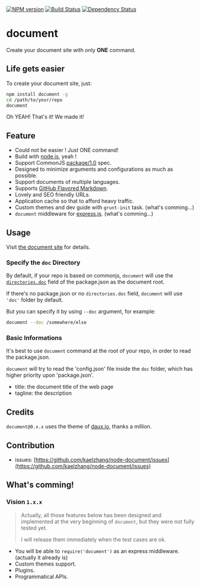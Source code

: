 [![NPM version](https://badge.fury.io/js/document.png)](http://badge.fury.io/js/document)
[![Build Status](https://travis-ci.org/kaelzhang/node-document.png?branch=master)](https://travis-ci.org/kaelzhang/node-document)
[![Dependency Status](https://gemnasium.com/kaelzhang/node-document.png)](https://gemnasium.com/kaelzhang/node-document)

# document

Create your document site with only **ONE** command.

## Life gets easier

To create your document site, just:

```sh
npm install document -g
cd /path/to/your/repo
document
```

Oh YEAH! That's it! We made it!

## Feature

- Could not be easier ! Just ONE command!
- Build with [node.js](http://nodejs.org), yeah !
- Support CommonJS [package/1.0](http://wiki.commonjs.org/wiki/Packages/1.0) spec.
- Designed to minimize arguments and configurations as much as possible.
- Support documents of multiple languages.
- Supports [GitHub Flavored Markdown](https://help.github.com/articles/github-flavored-markdown).
- Lovely and SEO friendly URLs.
- Application cache so that to afford heavy traffic.
- Custom themes and dev guide with `grunt-init` task. (what's comming...) 
- `document` middleware for [express.js](http://expressjs.com). (what's comming...)


## Usage

Visit [the document site](http://kael.me/document) for details.

### Specify the `doc` Directory

By default, if your repo is based on commonjs, `document` will use the [`directories.doc`](http://wiki.commonjs.org/wiki/Packages/1.0#Package_Directory_Layout) field of the package.json as the document root.

If there's no package.json or no `directories.doc` field, `document` will use `'doc'` folder by default.

But you can specify it by using `--doc` argument, for example:

```sh
document --doc /somewhere/else
```

### Basic Informations

It's best to use `document` command at the root of your repo, in order to read the package.json.

`document` will try to read the 'config.json' file inside the `doc` folder, which has higher priority upon 'package.json'.

- title: the document title of the web page
- tagline: the description


## Credits

`document@0.x.x` uses the theme of [daux.io](daux.io), thanks a million.

## Contribution

- issues: [https://github.com/kaelzhang/node-document/issues](https://github.com/kaelzhang/node-document/issues)


## What's comming!

### Vision `1.x.x`

> Actually, all those features below has been designed and implemented at the very beginning of `document`, but they were not fully tested yet.
>
> I will release them immediately when the test cases are ok.

- You will be able to `require('document')` as an express middleware. (actually it already is)
- Custom themes support.
- Plugins.
- Programmatical APIs.






